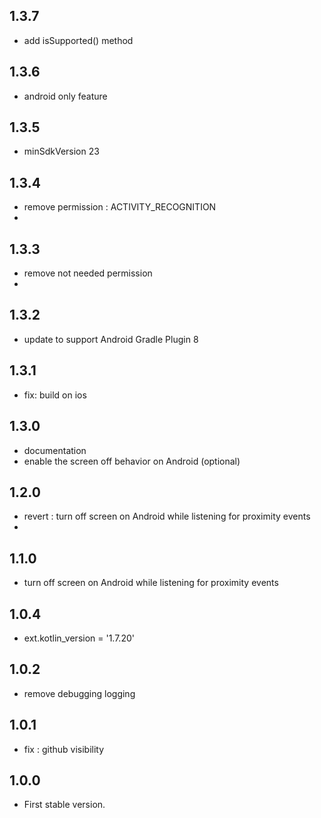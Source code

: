 ## 1.3.7
-   add isSupported() method

## 1.3.6
-   android only feature 
   
## 1.3.5
-   minSdkVersion 23

## 1.3.4
-   remove permission : ACTIVITY_RECOGNITION 
-   
## 1.3.3
-   remove not needed permission
-   
## 1.3.2
-   update to support Android Gradle Plugin 8

## 1.3.1
-   fix: build on ios

## 1.3.0
-   documentation
-   enable the screen off behavior on Android (optional)

## 1.2.0
-   revert : turn off screen on Android while listening for proximity events
-
## 1.1.0
-   turn off screen on Android while listening for proximity events

## 1.0.4
-   ext.kotlin_version = '1.7.20'

## 1.0.2

-   remove debugging logging

## 1.0.1

-   fix : github visibility

## 1.0.0

-   First stable version.

